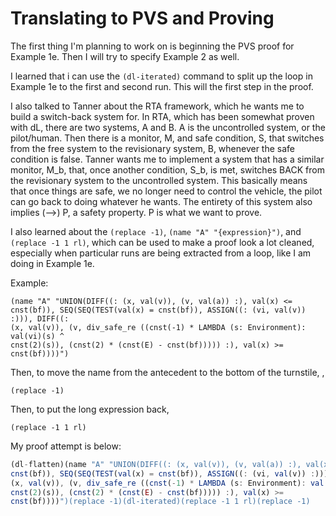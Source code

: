 # Translating to PVS and Proving

The first thing I'm planning to work on is beginning the PVS proof for Example
1e. Then I will try to specify Example 2 as well.

I learned that i can use the `(dl-iterated)` command to split up the loop in
Example 1e to the first and second run. This will the first step in the
proof.

I also talked to Tanner about the RTA framework, which he wants me to build a
switch-back system for. In RTA, which has been somewhat proven with dL, there
are two systems, A and B. A is the uncontrolled system, or the pilot/human. Then
there is a monitor, M, and safe condition, S, that switches from the free system
to the revisionary system, B, whenever the safe condition is false. Tanner wants
me to implement a system that has a similar monitor, M_b, that, once another
condition, S_b, is met, switches BACK from the revisionary system to the
uncontrolled system. This basically means that once things are safe, we no
longer need to control the vehicle, the pilot can go back to doing whatever he
wants. The entirety of this system also implies (-->) P, a safety property. P is
what we want to prove.

I also learned about the `(replace -1)`, `(name "A" "{expression}")`, and
`(replace -1 1 rl)`, which can be used to make a proof look a lot cleaned,
especially when particular runs are being extracted from a loop, like I am doing
in Example 1e.

Example:

```pvs
(name "A" "UNION(DIFF((: (x, val(v)), (v, val(a)) :), val(x) <=
cnst(bf)), SEQ(SEQ(TEST(val(x) = cnst(bf)), ASSIGN((: (vi, val(v)) :))), DIFF((:
(x, val(v)), (v, div_safe_re ((cnst(-1) * LAMBDA (s: Environment): val(vi)(s) ^
cnst(2)(s)), (cnst(2) * (cnst(E) - cnst(bf))))) :), val(x) >= cnst(bf))))")
```

Then, to move the name from the antecedent to the bottom of the turnstile, ,

```pvs
(replace -1)
```

Then, to put the long expression back,

```pvs
(replace -1 1 rl)
```

My proof attempt is below:

```javascript
(dl-flatten)(name "A" "UNION(DIFF((: (x, val(v)), (v, val(a)) :), val(x) <=
cnst(bf)), SEQ(SEQ(TEST(val(x) = cnst(bf)), ASSIGN((: (vi, val(v)) :))), DIFF((:
(x, val(v)), (v, div_safe_re ((cnst(-1) * LAMBDA (s: Environment): val(vi)(s) ^
cnst(2)(s)), (cnst(2) * (cnst(E) - cnst(bf))))) :), val(x) >=
cnst(bf))))")(replace -1)(dl-iterated)(replace -1 1 rl)(replace -1)
```

<!--FIX: Upload image from whiteboard -->
